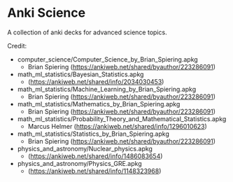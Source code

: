# Anki Science

A collection of anki decks for advanced science topics.

Credit:

- computer_science/Computer_Science_by_Brian_Spiering.apkg
    - Brian Spiering (https://ankiweb.net/shared/byauthor/223286091)
- math_ml_statistics/Bayesian_Statistics.apkg
    - (https://ankiweb.net/shared/info/2034030453)
- math_ml_statistics/Machine_Learning_by_Brian_Spiering.apkg
    - Brian Spiering (https://ankiweb.net/shared/byauthor/223286091)
- math_ml_statistics/Mathematics_by_Brian_Spiering.apkg
    - Brian Spiering (https://ankiweb.net/shared/byauthor/223286091)
- math_ml_statistics/Probability_Theory_and_Mathematical_Statistics.apkg
    - Marcus Helmer (https://ankiweb.net/shared/info/1296010623)
- math_ml_statistics/Statistics_by_Brian_Spiering.apkg
    - Brian Spiering (https://ankiweb.net/shared/byauthor/223286091)
- physics_and_astronomy/Nuclear_physics.apkg
    - (https://ankiweb.net/shared/info/1486083654)
- physics_and_astronomy/Physics_GRE.apkg
    - (https://ankiweb.net/shared/info/1148323968)

